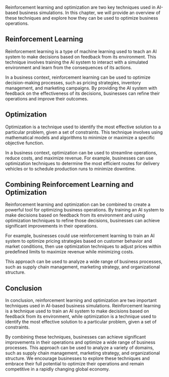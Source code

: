 
Reinforcement learning and optimization are two key techniques used in AI-based business simulations. In this chapter, we will provide an overview of these techniques and explore how they can be used to optimize business operations.

Reinforcement Learning
----------------------

Reinforcement learning is a type of machine learning used to teach an AI system to make decisions based on feedback from its environment. This technique involves training the AI system to interact with a simulated environment and learn from the consequences of its actions.

In a business context, reinforcement learning can be used to optimize decision-making processes, such as pricing strategies, inventory management, and marketing campaigns. By providing the AI system with feedback on the effectiveness of its decisions, businesses can refine their operations and improve their outcomes.

Optimization
------------

Optimization is a technique used to identify the most effective solution to a particular problem, given a set of constraints. This technique involves using mathematical models and algorithms to minimize or maximize a specific objective function.

In a business context, optimization can be used to streamline operations, reduce costs, and maximize revenue. For example, businesses can use optimization techniques to determine the most efficient routes for delivery vehicles or to schedule production runs to minimize downtime.

Combining Reinforcement Learning and Optimization
-------------------------------------------------

Reinforcement learning and optimization can be combined to create a powerful tool for optimizing business operations. By training an AI system to make decisions based on feedback from its environment and using optimization techniques to refine those decisions, businesses can achieve significant improvements in their operations.

For example, businesses could use reinforcement learning to train an AI system to optimize pricing strategies based on customer behavior and market conditions, then use optimization techniques to adjust prices within predefined limits to maximize revenue while minimizing costs.

This approach can be used to analyze a wide range of business processes, such as supply chain management, marketing strategy, and organizational structure.

Conclusion
----------

In conclusion, reinforcement learning and optimization are two important techniques used in AI-based business simulations. Reinforcement learning is a technique used to train an AI system to make decisions based on feedback from its environment, while optimization is a technique used to identify the most effective solution to a particular problem, given a set of constraints.

By combining these techniques, businesses can achieve significant improvements in their operations and optimize a wide range of business processes. This approach can be used to analyze a variety of domains, such as supply chain management, marketing strategy, and organizational structure. We encourage businesses to explore these techniques and embrace their full potential to optimize their operations and remain competitive in a rapidly changing global economy.
